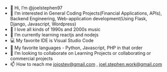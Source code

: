 - 👋 Hi, I’m @joelstephen97
- 👀 I’m interested in General Coding Projects(Financial Applications, APIs), Backend Engineering, Web-application development(Using Flask, Django, Javascript, Wordpress)
- 🎼 I love all kinds of 1990s and 2000s music
- 🌱 I’m currently learning reactjs and nodejs
- 💻 My favorite IDE is Visual Studio Code
- 💽 My favorite languages - Python, Javascript, PHP in that order
- 💞️ I’m looking to collaborate on Learning Projects or collaborating or commercial projects
- 📫 How to reach me jojostev@gmail.com , joel.stephen.work@gmail.com

<!---
joelstephen97/joelstephen97 is a ✨ special ✨ repository because its `README.md` (this file) appears on your GitHub profile.
You can click the Preview link to take a look at your changes.
--->
